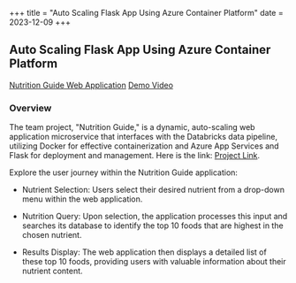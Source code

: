+++
title = "Auto Scaling Flask App Using Azure Container Platform"
date = 2023-12-09
+++

## Auto Scaling Flask App Using Azure Container Platform

[Nutrition Guide Web Application](https://nutfood.azurewebsites.net)
[Demo Video](https://youtu.be/64BTJh-Hp-E)


### Overview 

The team project, "Nutrition Guide," is a dynamic, auto-scaling web application microservice that interfaces with the Databricks data pipeline, utilizing Docker for effective containerization and Azure App Services and Flask for deployment and management.  Here is the link: [Project Link](https://github.com/JiayiZhou36/DE_team_project).

Explore the user journey within the Nutrition Guide application:

- Nutrient Selection: Users select their desired nutrient from a drop-down menu within the web application.

- Nutrition Query: Upon selection, the application processes this input and searches its database to identify the top 10 foods that are highest in the chosen nutrient.

- Results Display: The web application then displays a detailed list of these top 10 foods, providing users with valuable information about their nutrient content.
